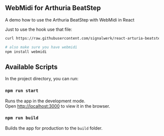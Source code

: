 ## WebMidi for Arthuria BeatStep

A demo how to use the Arthuria BeatStep with WebMidi in React

Just to use the hook use that file:

```sh
curl https://raw.githubusercontent.com/signalwerk/react-arturia-beatstep-web-midi/master/src/useArturia.js > ./src/useArturia.js

# also make sure you have webmidi
npm install webmidi 
```

## Available Scripts

In the project directory, you can run:

### `npm run start`

Runs the app in the development mode.<br />
Open [http://localhost:3000](http://localhost:3000) to view it in the browser.

### `npm run build`

Builds the app for production to the `build` folder.<br />
